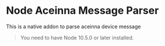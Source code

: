 # Node Aceinna Message Parser

This is a native addon to parse aceinna device message

> You need to have Node 10.5.0 or later installed. 